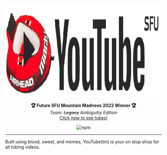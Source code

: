 <p align="center">
  <img src="./frontend/public/youtube.png" alt="Legacy Edition" height="300" />
</p>
<p align="center">
  <strong>🏆 Future SFU Mountain Madness 2022 Winner 🏆</strong></br>
  <em>Team:  <s>Legacy</s> Ambiguitiy Edition</em></br>
  <a href="https://leaf.flortz.vercel.app/" target="_blaank">Click now to see tubes!</a>
</p>
<p align="center">
<img alt="npm" src="https://img.shields.io/npm/v/npm" />
</p>

---
Built using blood, sweat, and memes, YouTube(tm) is your on stop shop for all tubing videos.
